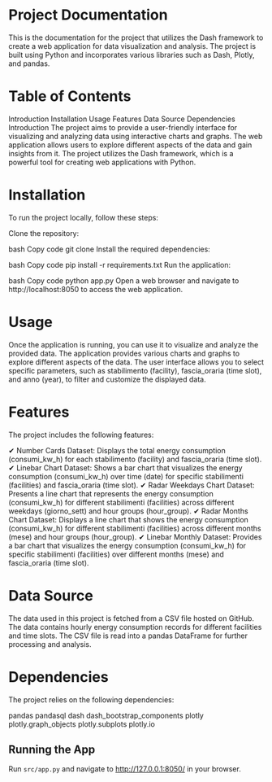 # Project Documentation
This is the documentation for the project that utilizes the Dash framework to create a web application for data visualization and analysis. The project is built using Python and incorporates various libraries such as Dash, Plotly, and pandas.

# Table of Contents
Introduction
Installation
Usage
Features
Data Source
Dependencies
Introduction
The project aims to provide a user-friendly interface for visualizing and analyzing data using interactive charts and graphs. The web application allows users to explore different aspects of the data and gain insights from it. The project utilizes the Dash framework, which is a powerful tool for creating web applications with Python.

# Installation
To run the project locally, follow these steps:

Clone the repository:

bash
Copy code
git clone <repository-url>
Install the required dependencies:

bash
Copy code
pip install -r requirements.txt
Run the application:

bash
Copy code
python app.py
Open a web browser and navigate to http://localhost:8050 to access the web application.

# Usage
Once the application is running, you can use it to visualize and analyze the provided data. The application provides various charts and graphs to explore different aspects of the data. The user interface allows you to select specific parameters, such as stabilimento (facility), fascia_oraria (time slot), and anno (year), to filter and customize the displayed data.

# Features
The project includes the following features:

✔ Number Cards Dataset: Displays the total energy consumption (consumi_kw_h) for each stabilimento (facility) and fascia_oraria (time slot).
✔ Linebar Chart Dataset: Shows a bar chart that visualizes the energy consumption (consumi_kw_h) over time (date) for specific stabilimenti (facilities) and fascia_oraria (time slot).
✔ Radar Weekdays Chart Dataset: Presents a line chart that represents the energy consumption (consumi_kw_h) for different stabilimenti (facilities) across different weekdays (giorno_sett) and hour groups (hour_group).
✔ Radar Months Chart Dataset: Displays a line chart that shows the energy consumption (consumi_kw_h) for different stabilimenti (facilities) across different months (mese) and hour groups (hour_group).
✔ Linebar Monthly Dataset: Provides a bar chart that visualizes the energy consumption (consumi_kw_h) for specific stabilimenti (facilities) over different months (mese) and fascia_oraria (time slot).
# Data Source
The data used in this project is fetched from a CSV file hosted on GitHub. The data contains hourly energy consumption records for different facilities and time slots. The CSV file is read into a pandas DataFrame for further processing and analysis.

# Dependencies
The project relies on the following dependencies:

pandas
pandasql
dash
dash_bootstrap_components
plotly
plotly.graph_objects
plotly.subplots
plotly.io
## Running the App

Run `src/app.py` and navigate to http://127.0.0.1:8050/ in your browser.
